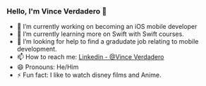 ### Hello, I'm Vince Verdadero 👋


- 🔭 I’m currently working on becoming an iOS mobile developer 
- 🌱 I’m currently learning more on Swift with Swift courses.
- 🤔 I’m looking for help to find a gradudate job relating to mobile development.
- 📫 How to reach me: [Linkedin - @Vince Verdadero](https://www.linkedin.com/in/vince-verdadero-018495223/)
- 😄 Pronouns: He/Him
- ⚡ Fun fact: I like to watch disney films and Anime. 


